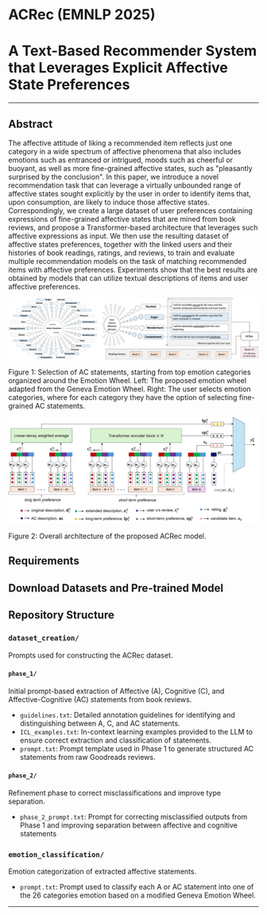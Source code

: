 # ACRec (EMNLP 2025)
# A Text-Based Recommender System that Leverages Explicit Affective State Preferences
---
## Abstract 
The affective attitude of liking a recommended item reflects just one category in a wide spectrum of affective phenomena that also includes emotions such as entranced or intrigued, moods such as cheerful or buoyant, as well as more fine-grained affective states, such as "pleasantly surprised by the conclusion". In this paper, we introduce a novel recommendation task that can leverage a virtually unbounded range of affective states sought explicitly by the user in order to identify items that, upon consumption, are likely to induce those affective states.  Correspondingly, we create a large dataset of user preferences containing expressions of fine-grained affective states that are mined from book reviews, and propose a Transformer-based architecture that leverages such affective expressions as input. We then use the resulting dataset of affective states preferences, together with the linked users and their histories of book readings, ratings, and reviews, to train and evaluate multiple recommendation models on the task of matching recommended items with affective preferences. Experiments show that the best results are obtained by models that can utilize textual descriptions of items and user affective preferences.

![](wheel-acrec.png)

Figure 1: Selection of AC statements, starting from top emotion categories organized around the Emotion Wheel. Left: The proposed emotion wheel adapted from the Geneva Emotion Wheel. Right: The user selects emotion categories, where for each category they have the option of selecting fine-grained AC statements.

![](framework.png)

Figure 2: Overall architecture of the proposed ACRec model.

## Requirements

## Download Datasets and Pre-trained Model

## Repository Structure

### `dataset_creation/`
Prompts used for constructing the ACRec dataset.

#### `phase_1/`
Initial prompt-based extraction of Affective (A), Cognitive (C), and Affective-Cognitive (AC) statements from book reviews.

- `guidelines.txt`: Detailed annotation guidelines for identifying and distinguishing between A, C, and AC statements.
- `ICL_examples.txt`: In-context learning examples provided to the LLM to ensure correct extraction and classification of statements.
- `prompt.txt`: Prompt template used in Phase 1 to generate structured AC statements from raw Goodreads reviews.

#### `phase_2/`
Refinement phase to correct misclassifications and improve type separation.

- `phase_2_prompt.txt`: Prompt for correcting misclassified outputs from Phase 1 and improving separation between affective and cognitive statements

### `emotion_classification/`
Emotion categorization of extracted affective statements.

- `prompt.txt`: Prompt used to classify each A or AC statement into one of the 26 categories emotion based on a modified Geneva Emotion Wheel.

---
